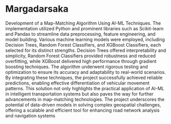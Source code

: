 # Margadarsaka
Development of a Map-Matching Algorithm Using AI-ML Techniques.
The implementation utilized Python and prominent libraries such as Scikit-learn and Pandas to streamline data preprocessing, feature engineering, and model building. Various machine learning models were employed, including Decision Trees, Random Forest Classifiers, and XGBoost Classifiers, each selected for its distinct strengths. Decision Trees offered interpretability and simplicity, Random Forest Classifiers provided robustness and reduced overfitting, while XGBoost delivered high performance through gradient boosting techniques.
The algorithm underwent rigorous testing and optimization to ensure its accuracy and adaptability to real-world scenarios. By integrating these techniques, the project successfully achieved reliable predictions, enabling effective differentiation of vehicular movement patterns. This solution not only highlights the practical application of AI-ML in intelligent transportation systems but also paves the way for further advancements in map-matching technologies.
The project underscores the potential of data-driven models in solving complex geospatial challenges, offering a scalable and efficient tool for enhancing road network analysis and navigation systems
